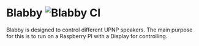 <!--
SPDX-FileCopyrightText: 2021 Florian Weßel <florianwessel@gmx.net>

SPDX-License-Identifier: GPL-2.0-or-later
-->

# Blabby ![Blabby CI](https://github.com/mFlorianW/blabby/workflows/Blabby%20CI/badge.svg)
Blabby is designed to control different
UPNP speakers. The main purpose for this is to run
on a Raspberry PI with a Display for controlling.

